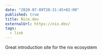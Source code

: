 ```yaml
---
date: "2020-07-09T20:31:45+02:00"
published: true
title: Nice.dev
externalUrl: https://nix.dev/
tags:
  - link
---
```

Great introduction site for the nix ecosystem 

